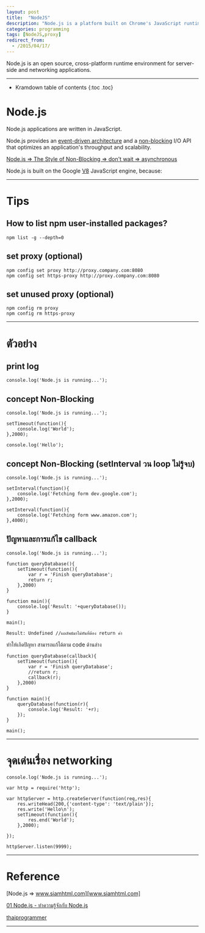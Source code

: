 ```yaml
---
layout: post
title:  "NodeJS"
description: "Node.js is a platform built on Chrome's JavaScript runtime"
categories: programming
tags: [NodeJS,proxy]
redirect_from:
  - /2015/04/17/
---
```


Node.js is an open source, cross-platform runtime environment for server-side and networking applications.

---

* Kramdown table of contents
{:toc .toc}

# Node.js

Node.js applications are written in JavaScript.


Node.js provides an [event-driven architecture](https://en.wikipedia.org/wiki/Event-driven_architecture) and a [non-blocking](https://en.wikipedia.org/wiki/Asynchronous_I/O) I/O API that optimizes an application's throughput and scalability.


[Node.js => The Style of Non-Blocking => don't wait => asynchronous][non-blocking]


Node.js is built on the Google [V8](https://en.wikipedia.org/wiki/V8_(JavaScript_engine)) JavaScript engine, because:

---

# Tips

## How to list npm user-installed packages?
~~~
npm list -g --depth=0
~~~

## set proxy (optional)
~~~
npm config set proxy http://proxy.company.com:8080
npm config set https-proxy http://proxy.company.com:8080
~~~

## set unused proxy (optional)
~~~
npm config rm proxy
npm config rm https-proxy
~~~

---

# ตัวอย่าง
## print log
```
console.log('Node.js is running...');
```

## concept Non-Blocking
```
console.log('Node.js is running...');

setTimeout(function(){
	console.log('World');
},2000);

console.log('Hello');
```

## concept Non-Blocking (setInterval วน loop ไม่รู้จบ)

```
console.log('Node.js is running...');

setInterval(function(){
	console.log('Fetching form dev.google.com');
},2000);

setInterval(function(){
	console.log('Fetching form www.amazon.com');
},4000);
```

## ปัญหาและการแก้ไข callback
```
console.log('Node.js is running...');

function queryDatabase(){
	setTimeout(function(){
		var r = 'Finish queryDatabase';
		return r;
	},2000)
}

function main(){
	console.log('Result: '+queryDatabase());
}

main();
```

```
Result: Undefined //ผลลัพธ์มาไม่ทันที่ต้อง return ค่า
```

ทำให้เกิดปัญหา สามารถแก้ได้ตาม code ด้านล่าง


```
function queryDatabase(callback){
	setTimeout(function(){
		var r = 'Finish queryDatabase';
		//return r;
		callback(r);
	},2000)
}

function main(){
	queryDatabase(function(r){
		console.log('Result: '+r);
	});
}

main();
```


---

# จุดเด่นเรื่อง networking
```
console.log('Node.js is running...');

var http = require('http');

var httpServer = http.createServer(function(req,res){
	res.writeHead(200,{'content-type': 'text/plain'});
	res.write('Hello\n');
	setTimeout(function(){
		res.end('World');
	},2000);

});

httpServer.listen(9999);
```

---

# Reference

[Node.js => www.siamhtml.com][www.siamhtml.com]

[01 Node.js - ทำความรู้จักกับ Node.js][youtube]

[thaiprogrammer](http://thaiprogrammer.org/nodejs-%E0%B8%95%E0%B8%AD%E0%B8%99%E0%B8%97%E0%B8%B5%E0%B9%88-1-nodejs-%E0%B8%84%E0%B8%B7%E0%B8%AD%E0%B8%AD%E0%B8%B0%E0%B9%84%E0%B8%A3/)

---
[www.siamhtml.com]:		http://www.siamhtml.com/introduction-to-node-js/
[youtube]: 				https://www.youtube.com/watch?v=yHTPVdb7j5Y
[non-blocking]: 		http://hueniverse.com/2011/06/29/the-style-of-non-blocking/
